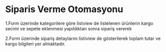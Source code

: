 # Siparis Verme Otomasyonu

1.Form üzerinde kategorilere göre  listview de listelenen ürünlerin kargo secimi ve sepete eklenmesi yapıldıktan sonra sipariş vererek 


2.Form üzerinde sipariş detaylarını listiview de gösterilerek toplam tutar ve kargo bilgileri yer almaktadır.
